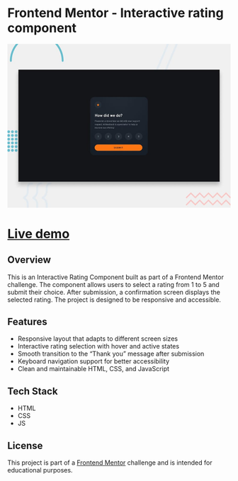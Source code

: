 # Frontend Mentor - Interactive rating component

![Design preview for the Interactive rating component coding challenge](./design/desktop-preview.jpg)

# [Live demo](https://peaceful-liger-fe2823.netlify.app/)

## Overview
This is an Interactive Rating Component built as part of a Frontend Mentor challenge. The component allows users to select a rating from 1 to 5 and submit their choice. After submission, a confirmation screen displays the selected rating. The project is designed to be responsive and accessible.

## Features
-	Responsive layout that adapts to different screen sizes
-	Interactive rating selection with hover and active states
-	Smooth transition to the “Thank you” message after submission
-	Keyboard navigation support for better accessibility
-	Clean and maintainable HTML, CSS, and JavaScript

## Tech Stack
- HTML
- CSS
- JS

## License
This project is part of a [Frontend Mentor](https://www.frontendmentor.io) challenge and is intended for educational purposes.

